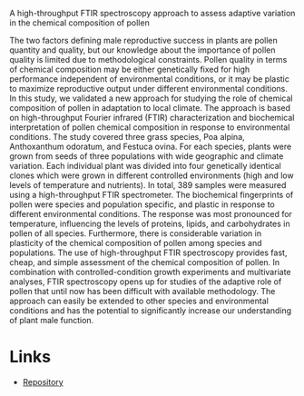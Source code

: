 A high-throughput FTIR spectroscopy approach to assess adaptive variation in the chemical composition of pollen

The two factors defining male reproductive success in plants are pollen quantity and quality, but our knowledge 
about the importance of pollen quality is limited due to methodological constraints. Pollen quality in terms of 
chemical composition may be either genetically fixed for high performance independent of environmental conditions, 
or it may be plastic to maximize reproductive output under different environmental conditions. In this study, 
we validated a new approach for studying the role of chemical composition of pollen in adaptation to local climate. 
The approach is based on high-throughput Fourier infrared (FTIR) characterization and biochemical interpretation 
of pollen chemical composition in response to environmental conditions. The study covered three grass species, 
Poa alpina, Anthoxanthum odoratum, and Festuca ovina. For each species, plants were grown from seeds of three 
populations with wide geographic and climate variation. Each individual plant was divided into four genetically 
identical clones which were grown in different controlled environments (high and low levels of temperature and 
nutrients). In total, 389 samples were measured using a high-throughput FTIR spectrometer. The biochemical 
fingerprints of pollen were species and population specific, and plastic in response to different 
environmental conditions. The response was most pronounced for temperature, influencing the levels of 
proteins, lipids, and carbohydrates in pollen of all species. Furthermore, there is considerable variation 
in plasticity of the chemical composition of pollen among species and populations. The use of high-throughput 
FTIR spectroscopy provides fast, cheap, and simple assessment of the chemical composition of pollen. In 
combination with controlled-condition growth experiments and multivariate analyses, FTIR spectroscopy 
opens up for studies of the adaptive role of pollen that until now has been difficult with available 
methodology. The approach can easily be extended to other species and environmental conditions and has the 
potential to significantly increase our understanding of plant male function. 


# Links

* [Repository](https://github.com/spectral-datasets/pollen)
